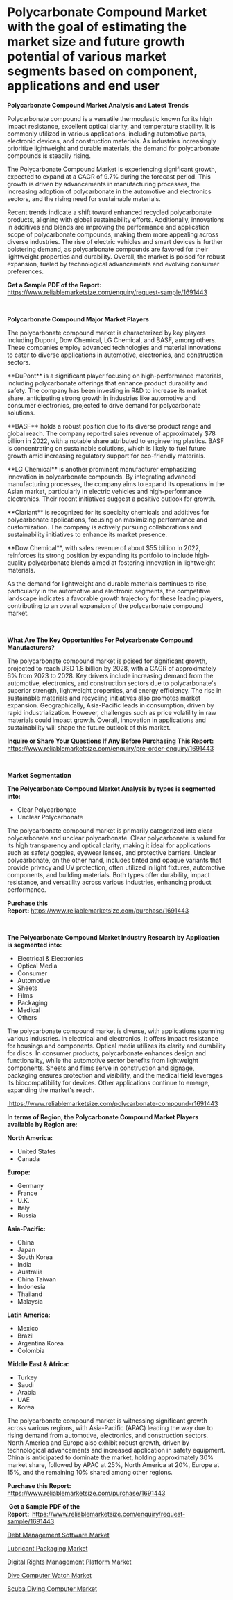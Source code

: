<p><h1>Polycarbonate Compound Market with the goal of estimating the market size and future growth potential of various market segments based on component, applications and end user</h1></p><p><strong>Polycarbonate Compound Market Analysis and Latest Trends</strong></p>
<p><p>Polycarbonate compound is a versatile thermoplastic known for its high impact resistance, excellent optical clarity, and temperature stability. It is commonly utilized in various applications, including automotive parts, electronic devices, and construction materials. As industries increasingly prioritize lightweight and durable materials, the demand for polycarbonate compounds is steadily rising.</p><p>The Polycarbonate Compound Market is experiencing significant growth, expected to expand at a CAGR of 9.7% during the forecast period. This growth is driven by advancements in manufacturing processes, the increasing adoption of polycarbonate in the automotive and electronics sectors, and the rising need for sustainable materials. </p><p>Recent trends indicate a shift toward enhanced recycled polycarbonate products, aligning with global sustainability efforts. Additionally, innovations in additives and blends are improving the performance and application scope of polycarbonate compounds, making them more appealing across diverse industries. The rise of electric vehicles and smart devices is further bolstering demand, as polycarbonate compounds are favored for their lightweight properties and durability. Overall, the market is poised for robust expansion, fueled by technological advancements and evolving consumer preferences.</p></p>
<p><strong>Get a Sample PDF of the Report:&nbsp;</strong> <a href="https://www.reliablemarketsize.com/enquiry/request-sample/1691443?utm_campaign=1133&utm_medium=2&utm_source=Github&utm_content=ia&utm_term=14112024&utm_id=polycarbonate-compound">https://www.reliablemarketsize.com/enquiry/request-sample/1691443</a></p>
<p>&nbsp;</p>
<p><strong>Polycarbonate Compound Major Market Players</strong></p>
<p><p>The polycarbonate compound market is characterized by key players including Dupont, Dow Chemical, LG Chemical, and BASF, among others. These companies employ advanced technologies and material innovations to cater to diverse applications in automotive, electronics, and construction sectors.</p><p>**DuPont** is a significant player focusing on high-performance materials, including polycarbonate offerings that enhance product durability and safety. The company has been investing in R&D to increase its market share, anticipating strong growth in industries like automotive and consumer electronics, projected to drive demand for polycarbonate solutions.</p><p>**BASF** holds a robust position due to its diverse product range and global reach. The company reported sales revenue of approximately $78 billion in 2022, with a notable share attributed to engineering plastics. BASF is concentrating on sustainable solutions, which is likely to fuel future growth amid increasing regulatory support for eco-friendly materials.</p><p>**LG Chemical** is another prominent manufacturer emphasizing innovation in polycarbonate compounds. By integrating advanced manufacturing processes, the company aims to expand its operations in the Asian market, particularly in electric vehicles and high-performance electronics. Their recent initiatives suggest a positive outlook for growth.</p><p>**Clariant** is recognized for its specialty chemicals and additives for polycarbonate applications, focusing on maximizing performance and customization. The company is actively pursuing collaborations and sustainability initiatives to enhance its market presence.</p><p>**Dow Chemical**, with sales revenue of about $55 billion in 2022, reinforces its strong position by expanding its portfolio to include high-quality polycarbonate blends aimed at fostering innovation in lightweight materials.</p><p>As the demand for lightweight and durable materials continues to rise, particularly in the automotive and electronic segments, the competitive landscape indicates a favorable growth trajectory for these leading players, contributing to an overall expansion of the polycarbonate compound market.</p></p>
<p>&nbsp;</p>
<p><strong>What Are The Key Opportunities For Polycarbonate Compound Manufacturers?</strong></p>
<p><p>The polycarbonate compound market is poised for significant growth, projected to reach USD 1.8 billion by 2028, with a CAGR of approximately 6% from 2023 to 2028. Key drivers include increasing demand from the automotive, electronics, and construction sectors due to polycarbonate's superior strength, lightweight properties, and energy efficiency. The rise in sustainable materials and recycling initiatives also promotes market expansion. Geographically, Asia-Pacific leads in consumption, driven by rapid industrialization. However, challenges such as price volatility in raw materials could impact growth. Overall, innovation in applications and sustainability will shape the future outlook of this market.</p></p>
<p><strong>Inquire or Share Your Questions If Any Before Purchasing This Report:</strong> <a href="https://www.reliablemarketsize.com/enquiry/pre-order-enquiry/1691443?utm_campaign=1133&utm_medium=2&utm_source=Github&utm_content=ia&utm_term=14112024&utm_id=polycarbonate-compound">https://www.reliablemarketsize.com/enquiry/pre-order-enquiry/1691443</a></p>
<p>&nbsp;</p>
<p><strong>Market Segmentation</strong></p>
<p><strong>The Polycarbonate Compound Market Analysis by types is segmented into:</strong></p>
<p><ul><li>Clear Polycarbonate</li><li>Unclear Polycarbonate</li></ul></p>
<p><p>The polycarbonate compound market is primarily categorized into clear polycarbonate and unclear polycarbonate. Clear polycarbonate is valued for its high transparency and optical clarity, making it ideal for applications such as safety goggles, eyewear lenses, and protective barriers. Unclear polycarbonate, on the other hand, includes tinted and opaque variants that provide privacy and UV protection, often utilized in light fixtures, automotive components, and building materials. Both types offer durability, impact resistance, and versatility across various industries, enhancing product performance.</p></p>
<p><strong>Purchase this Report:&nbsp;</strong><a href="https://www.reliablemarketsize.com/purchase/1691443?utm_campaign=1133&utm_medium=2&utm_source=Github&utm_content=ia&utm_term=14112024&utm_id=polycarbonate-compound">https://www.reliablemarketsize.com/purchase/1691443</a></p>
<p>&nbsp;</p>
<p><strong>The Polycarbonate Compound Market Industry Research by Application is segmented into:</strong></p>
<p><ul><li>Electrical & Electronics</li><li>Optical Media</li><li>Consumer</li><li>Automotive</li><li>Sheets</li><li>Films</li><li>Packaging</li><li>Medical</li><li>Others</li></ul></p>
<p><p>The polycarbonate compound market is diverse, with applications spanning various industries. In electrical and electronics, it offers impact resistance for housings and components. Optical media utilizes its clarity and durability for discs. In consumer products, polycarbonate enhances design and functionality, while the automotive sector benefits from lightweight components. Sheets and films serve in construction and signage, packaging ensures protection and visibility, and the medical field leverages its biocompatibility for devices. Other applications continue to emerge, expanding the market's reach.</p></p>
<p><a href="https://www.reliablemarketsize.com/polycarbonate-compound-r1691443?utm_campaign=1133&utm_medium=2&utm_source=Github&utm_content=ia&utm_term=14112024&utm_id=polycarbonate-compound">&nbsp;https://www.reliablemarketsize.com/polycarbonate-compound-r1691443</a></p>
<p><strong>In terms of Region, the Polycarbonate Compound Market Players available by Region are:</strong></p>
<p>
    <p> <strong> North America: </strong>
        <ul>
            <li>United States</li>
            <li>Canada</li>
        </ul>
        </p> 
    <p> <strong> Europe: </strong>
        <ul>
            <li>Germany</li>
            <li>France</li>
            <li>U.K.</li>
            <li>Italy</li>
            <li>Russia</li>
        </ul>
        </p> 
    <p> <strong> Asia-Pacific: </strong>
        <ul>
            <li>China</li>
            <li>Japan</li>
            <li>South Korea</li>
            <li>India</li>
            <li>Australia</li>
            <li>China Taiwan</li>
            <li>Indonesia</li>
            <li>Thailand</li>
            <li>Malaysia</li>
        </ul>
        </p> 
    <p> <strong> Latin America: </strong>
        <ul>
            <li>Mexico</li>
            <li>Brazil</li>
            <li>Argentina Korea</li>
            <li>Colombia</li>
        </ul>
        </p> 
    <p> <strong> Middle East & Africa: </strong>
        <ul>
            <li>Turkey</li>
            <li>Saudi</li>
            <li>Arabia</li>
            <li>UAE</li>
            <li>Korea</li>
        </ul>
    </p>
    </p>
<p><p>The polycarbonate compound market is witnessing significant growth across various regions, with Asia-Pacific (APAC) leading the way due to rising demand from automotive, electronics, and construction sectors. North America and Europe also exhibit robust growth, driven by technological advancements and increased application in safety equipment. China is anticipated to dominate the market, holding approximately 30% market share, followed by APAC at 25%, North America at 20%, Europe at 15%, and the remaining 10% shared among other regions.</p></p>
<p><strong>Purchase this Report: </strong><a href="https://www.reliablemarketsize.com/purchase/1691443?utm_campaign=1133&utm_medium=2&utm_source=Github&utm_content=ia&utm_term=14112024&utm_id=polycarbonate-compound">https://www.reliablemarketsize.com/purchase/1691443</a></p>
<p>&nbsp;<strong>Get a Sample PDF of the Report:&nbsp;&nbsp;</strong><a href="https://www.reliablemarketsize.com/enquiry/request-sample/1691443?utm_campaign=1133&utm_medium=2&utm_source=Github&utm_content=ia&utm_term=14112024&utm_id=polycarbonate-compound">https://www.reliablemarketsize.com/enquiry/request-sample/1691443</a></p>
<p><strong></strong></p>
<p><p><a href="https://issuu.com/reportprime-2/docs/debt-management-software-market-siz_ddcb31ddc49508?utm_campaign=1133&utm_medium=2&utm_source=Github&utm_content=ia&utm_term=14112024&utm_id=polycarbonate-compound">Debt Management Software Market</a></p><p><a href="https://github.com/WillieWoodard/Market-Research-Report-List-7/blob/main/lubricant-packaging-market.md?utm_campaign=1133&utm_medium=2&utm_source=Github&utm_content=ia&utm_term=14112024&utm_id=polycarbonate-compound">Lubricant Packaging Market</a></p><p><a href="https://issuu.com/reportprime-2/docs/digital-rights-management-platform-_4efb619df6117c?utm_campaign=1133&utm_medium=2&utm_source=Github&utm_content=ia&utm_term=14112024&utm_id=polycarbonate-compound">Digital Rights Management Platform Market</a></p><p><a href="https://www.linkedin.com/pulse/dive-computer-watch-ecosystem-mapping-innovation-value-chains-mmv5c?utm_campaign=1133&utm_medium=2&utm_source=Github&utm_content=ia&utm_term=14112024&utm_id=polycarbonate-compound">Dive Computer Watch Market</a></p><p><a href="https://www.linkedin.com/pulse/scuba-diving-computer-market-global-regional-analysis-focus-htkac?utm_campaign=1133&utm_medium=2&utm_source=Github&utm_content=ia&utm_term=14112024&utm_id=polycarbonate-compound">Scuba Diving Computer Market</a></p></p>